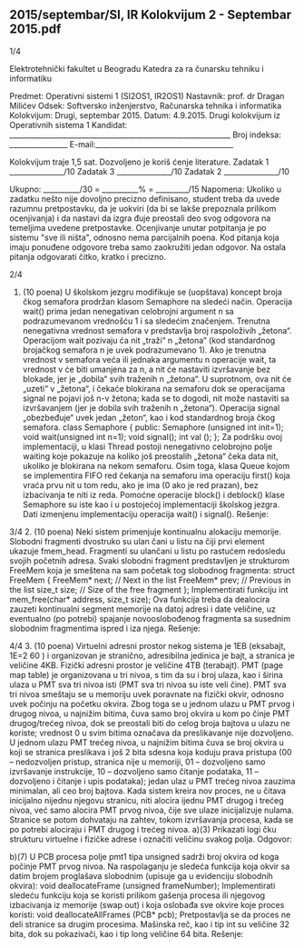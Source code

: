 2015/septembar/SI, IR Kolokvijum 2 - Septembar 2015.pdf
--------------------------------------------------------------------------------


1/4 
 
Elektrotehnički fakultet u Beogradu 
Katedra za ra
čunarsku tehniku i informatiku 
 
Predmet: Operativni sistemi 1 (SI2OS1, IR2OS1) 
Nastavnik:   prof. dr Dragan Milićev 
Odsek: Softversko inženjerstvo, Računarska tehnika i informatika 
Kolokvijum: Drugi, septembar 2015. 
Datum: 4.9.2015. 
Drugi kolokvijum iz Operativnih sistema 1 
Kandidat:
     _____________________________________________________________ 
Broj indeksa: ________________  E-mail:______________________________________ 
 
Kolokvijum traje 1,5 sat. Dozvoljeno je koriš
ćenje literature. 
Zadatak 1 _______________/10   Zadatak 3 _______________/10 
Zadatak 2 _______________/10    
 
Ukupno: __________/30 = __________% = _________/15 
Napomena:    Ukoliko  u  zadatku  nešto  nije  dovoljno  precizno  definisano,  student  treba  da 
uvede razumnu pretpostavku, da je uokviri (da bi se lakše prepoznala prilikom ocenjivanja) i 
da  nastavi  da  izgra
đuje  preostali  deo  svog  odgovora  na  temeljima  uvedene  pretpostavke. 
Ocenjivanje  unutar  potpitanja  je  po  sistemu  "sve  ili  ništa",  odnosno  nema  parcijalnih  poena. 
Kod  pitanja  koja  imaju  ponuđene  odgovore  treba samo  zaokružiti  jedan  odgovor.  Na  ostala 
pitanja odgovarati čitko, kratko i precizno. 
 

2/4 
1. (10 poena) 
U  školskom  jezgru  modifikuje  se  (uopštava)  koncept broja
čkog  semafora  prodržan  klasom 
Semaphore na sledeći način. Operacija wait() prima jedan nenegativan celobrojni argument 
n  sa  podrazumevanom  vrednošću  1  i  sa  sledećim  značenjem.  Trenutna  nenegativna  vrednost 
semafora v  predstavlja  broj  raspoloživih  „žetona“.  Operacijom wait  pozivaju
ća  nit  „traži“ n 
„žetona“ (kod standardnog brojačkog semafora n je uvek podrazumevano 1). Ako je trenutna 
vrednost v semafora  veća  ili  jednaka  argumentu n  operacije wait,  ta  vrednost v će  biti 
umanjena  za n,  a  nit 
će  nastaviti  izvršavanje  bez  blokade,  jer  je  „dobila“  svih  traženih n 
„žetona“. U suprotnom, ova nit će „uzeti“ v „žetona“, i čekaće blokirana na semaforu dok se 
operacijama signal  ne  pojavi  još n-v  žetona;  kada  se  to  dogodi,  nit  može  nastaviti  sa 
izvršavanjem  (jer  je  dobila  svih  traženih n  „žetona“).  Operacija signal  „obezbeđuje“  uvek 
jedan „žeton“, kao i kod standardnog broja
čkog semafora. 
class Semaphore { 
public: 
  Semaphore (unsigned int init=1); 
  void wait(unsigned int n=1); 
  void signal(); 
  int val (); 
}; 
Za   podršku   ovoj   implementaciji,   u  klasi Thread  postoji  nenegativno  celobrojno  polje 
waiting koje pokazuje na koliko još preostalih „žetona“ čeka data nit, ukoliko je blokirana na 
nekom  semaforu.  Osim  toga,  klasa Queue  kojom  se  implementira  FIFO  red čekanja  na 
semaforu  ima  operaciju 
first()  koja  vraća  prvu  nit  u  tom  redu,  ako  je  ima  (0  ako  je  red 
prazan),  bez  izbacivanja  te  niti  iz  reda.  Pomoćne  operacije block()  i deblock()  klase 
Semaphore su iste kao i u postojećoj implementaciji školskog jezgra. 
Dati izmenjenu implementaciju operacija wait() i signal(). 
Rešenje: 

3/4 
2. (10 poena) 
Neki  sistem  primenjuje  kontinualnu  alokaciju  memorije.  Slobodni  fragmenti  dvostruko  su 
ulan
čani  u  listu  na čiji  prvi  element  ukazuje fmem_head.  Fragmenti  su  ulančani  u  listu  po 
rastućem   redosledu   svojih   početnih   adresa.   Svaki   slobodni   fragment   predstavljen je 
strukturom 
FreeMem koja je smeštena na sam početak tog slobodnog fragmenta: 
struct FreeMem { 
  FreeMem* next; // Next in the list 
  FreeMem* prev; // Previous in the list 
  size_t size;   // Size of the free fragment 
}; 
Implementirati funkciju 
int mem_free(char* address, size_t size); 
Ova  funkcija  treba  da  dealocira  zauzeti  kontinualni  segment  memorije  na  datoj  adresi  i  date 
veličine,  uz  eventualno  (po  potrebi)  spajanje  novooslobođenog  fragmenta  sa  susednim 
slobodnim fragmentima ispred i iza njega. 
Rešenje: 

4/4 
3. (10 poena) 
Virtuelni adresni prostor nekog sistema je 1EB (eksabajt, 1E=2
60
) i organizovan je stranično, 
adresibilna jedinica je bajt, a stranica je veličine 4KB. Fizički adresni prostor je veličine 4TB 
(terabajt).  PMT  (page  map  table)  je  organizovana  u  tri  nivoa,  s  tim  da  su  i  broj  ulaza,  kao  i 
širina  ulaza  u  PMT  sva  tri  nivoa  isti  (PMT  sva  tri nivoa  su iste veli
čine). PMT sva tri nivoa 
smeštaju  se  u  memoriju  uvek  poravnate  na  fizički  okvir,  odnosno  uvek  počinju  na  početku 
okvira.  Zbog  toga  se  u  jednom  ulazu  u  PMT  prvog  i  drugog  nivoa,  u  najnižim  bitima, čuva 
samo broj okvira u kom po
činje PMT drugog/trećeg nivoa, dok se preostali biti do celog broja 
bajtova  u  ulazu  ne  koriste;  vrednost  0  u  svim  bitima  označava  da  preslikavanje  nije 
dozvoljeno. U jednom ulazu PMT trećeg nivoa, u najnižim bitima čuva se broj okvira u koji 
se stranica preslikava i još 2 bita sdesna koja koduju prava pristupa (00 – nedozvoljen pristup, 
stranica nije u memoriji, 01 – dozvoljeno samo izvršavanje instrukcije, 10 – dozvoljeno samo 
čitanje  podataka,  11  –  dozvoljeno  i čitanje  i  upis  podataka);  jedan  ulaz  u  PMT  trećeg  nivoa 
zauzima minimalan, ali ceo broj bajtova. 
Kada  sistem  kreira  nov  proces,  ne  u
čitava  inicijalno  nijednu  njegovu  stranicu,  niti  alocira 
ijednu  PMT  drugog  i  trećeg  nivoa,  već  samo  alocira  PMT  prvog  nivoa, čije  sve  ulaze 
inicijalizuje nulama. Stranice se potom dohvataju na zahtev, tokom izvršavanja procesa, kada 
se po potrebi alociraju i PMT drugog i trećeg nivoa. 
a)(3)    Prikazati logi
čku strukturu virtuelne i fizičke adrese i označiti veličinu svakog polja. 
Odgovor: 
 
 
 
b)(7)    U  PCB  procesa  polje 
pmt1  tipa unsigned  sadrži  broj  okvira  od  koga  počinje  PMT 
prvog  nivoa.  Na  raspolaganju  je  sledeća  funkcija  koja  okvir  sa  datim  brojem  proglašava 
slobodnim (upisuje ga u evidenciju slobodnih okvira): 
void deallocateFrame (unsigned frameNumber); 
Implementirati   sledeću   funkciju   koja   se   koristi   prilikom   gašenja   procesa   ili   njegovog 
izbacivanja iz memorije (swap out) i koja oslobađa sve okvire koje proces koristi: 
void deallocateAllFrames (PCB* pcb); 
Pretpostavlja se da proces ne deli stranice sa drugim procesima. Mašinska reč, kao i tip int su 
veličine 32 bita, dok su pokazivači, kao i tip long veličine 64 bita. 
Rešenje: 
 
 
 
 
 